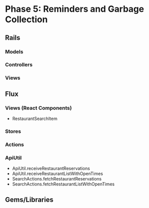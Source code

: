 # Phase 5: Reminders and Garbage Collection

## Rails
### Models

### Controllers

### Views

## Flux
### Views (React Components)
* RestaurantSearchItem

### Stores

### Actions

### ApiUtil
* ApiUtil.receiveRestaurantReservations
* ApiUtil.receiveRestaurantListWithOpenTimes
* SearchActions.fetchRestaurantReservations
* SearchActions.fetchRestaurantListWithOpenTimes

## Gems/Libraries
